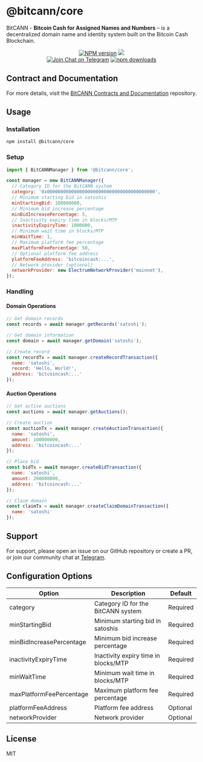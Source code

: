 # @bitcann/core

BitCANN - **Bitcoin Cash for Assigned Names and Numbers** – is a decentralized domain name and identity system built on the Bitcoin Cash Blockchain.

<p align="center">
  <a href="https://www.npmjs.com/package/@bitcann/core"><img src="https://img.shields.io/npm/v/@bitcann/core.svg" alt="NPM version" /></a>
<a href="https://codecov.io/github/BitCANN/bitcann-core" > 
 <img src="https://codecov.io/github/BitCANN/bitcann-core/graph/badge.svg?token=RJB8LUO1NY"/> 
 </a><br>
  <a href="https://t.me/bitcann_protocol"><img alt="Join Chat on Telegram" src="https://img.shields.io/badge/chat-BitCANN-0088CC?logo=telegram"></a>
  <a href="https://www.npmjs.com/package/@bitcann/core"><img alt="npm downloads" src="https://img.shields.io/npm/dm/@bitcann/core"></a>
</p>

## Contract and Documentation
For more details, visit the [BitCANN Contracts and Documentation](https://github.com/BitCANN/bitcann-contracts) repository.


## Usage

### Installation
```bash
npm install @bitcann/core
```

### Setup
```js
import { BitCANNManager } from '@bitcann/core';

const manager = new BitCANNManager({
  // Category ID for the BitCANN system
  category: '0x0000000000000000000000000000000000000000',
  // Minimum starting bid in satoshis
  minStartingBid: 100000000,
  // Minimum bid increase percentage
  minBidIncreasePercentage: 5,
  // Inactivity expiry time in blocks/MTP
  inactivityExpiryTime: 1000000,
  // Minimum wait time in blocks/MTP
  minWaitTime: 1,
  // Maximum platform fee percentage
  maxPlatformFeePercentage: 50,
  // Optional platform fee address
  platformFeeAddress: 'bitcoincash:...',
  // Network provider (optional)
  networkProvider: new ElectrumNetworkProvider('mainnet'),
});
```

### Handling

#### Domain Operations
```js
// Get domain records
const records = await manager.getRecords('satoshi');

// Get domain information
const domain = await manager.getDomain('satoshi');

// Create record
const recordTx = await manager.createRecordTransaction({
  name: 'satoshi',
  record: 'Hello, World!',
  address: 'bitcoincash:...'
});
```

#### Auction Operations
```js
// Get active auctions
const auctions = await manager.getAuctions();

// Create auction
const auctionTx = await manager.createAuctionTransaction({
  name: 'satoshi',
  amount: 100000000,
  address: 'bitcoincash:...'
});

// Place bid
const bidTx = await manager.createBidTransaction({
  name: 'satoshi',
  amount: 200000000,
  address: 'bitcoincash:...'
});

// Claim domain
const claimTx = await manager.createClaimDomainTransaction({
  name: 'satoshi'
});
```


## Support
For support, please open an issue on our GitHub repository or create a PR, or join our community chat at [Telegram](https://t.me/bitcann_discussion).


## Configuration Options

| Option | Description | Default |
|--------|-------------|---------|
| category | Category ID for the BitCANN system | Required |
| minStartingBid | Minimum starting bid in satoshis | Required |
| minBidIncreasePercentage | Minimum bid increase percentage | Required |
| inactivityExpiryTime | Inactivity expiry time in blocks/MTP | Required |
| minWaitTime | Minimum wait time in blocks/MTP | Required |
| maxPlatformFeePercentage | Maximum platform fee percentage | Required |
| platformFeeAddress | Platform fee address | Optional |
| networkProvider | Network provider | Optional |

## License

MIT


